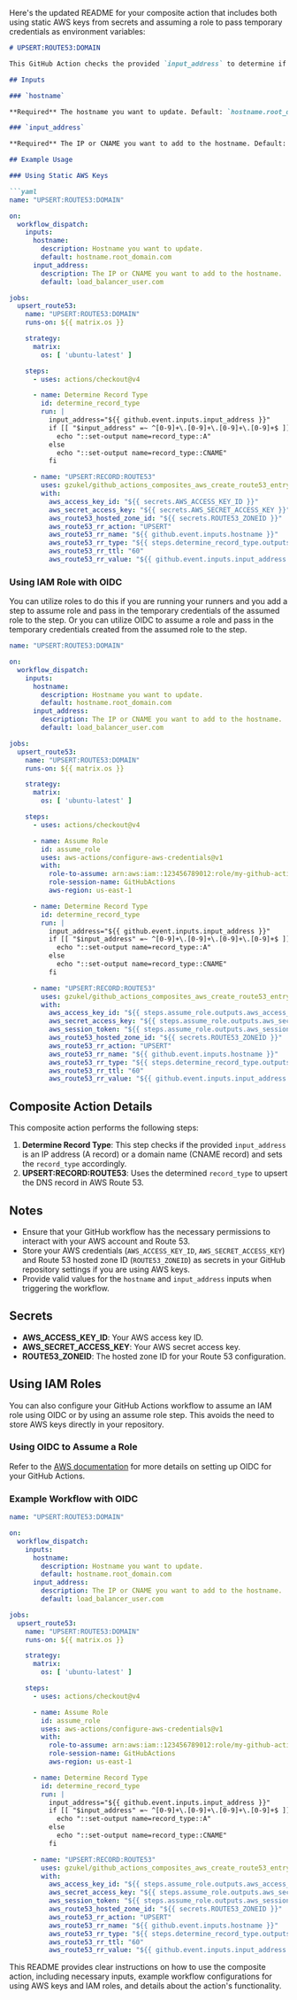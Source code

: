 Here's the updated README for your composite action that includes both using static AWS keys from secrets and assuming a role to pass temporary credentials as environment variables:

```markdown
# UPSERT:ROUTE53:DOMAIN

This GitHub Action checks the provided `input_address` to determine if it should be an A or CNAME record and then upserts the DNS record in AWS Route 53.

## Inputs

### `hostname`

**Required** The hostname you want to update. Default: `hostname.root_domain.com`

### `input_address`

**Required** The IP or CNAME you want to add to the hostname. Default: `load_balancer_user.com`

## Example Usage

### Using Static AWS Keys

```yaml
name: "UPSERT:ROUTE53:DOMAIN"

on:
  workflow_dispatch:
    inputs:
      hostname:
        description: Hostname you want to update.
        default: hostname.root_domain.com
      input_address:
        description: The IP or CNAME you want to add to the hostname.
        default: load_balancer_user.com

jobs:
  upsert_route53:
    name: "UPSERT:ROUTE53:DOMAIN"
    runs-on: ${{ matrix.os }}

    strategy:
      matrix:
        os: [ 'ubuntu-latest' ]

    steps:
      - uses: actions/checkout@v4

      - name: Determine Record Type
        id: determine_record_type
        run: |
          input_address="${{ github.event.inputs.input_address }}"
          if [[ "$input_address" =~ ^[0-9]+\.[0-9]+\.[0-9]+\.[0-9]+$ ]]; then
            echo "::set-output name=record_type::A"
          else
            echo "::set-output name=record_type::CNAME"
          fi

      - name: "UPSERT:RECORD:ROUTE53"
        uses: gzukel/github_actions_composites_aws_create_route53_entry@main
        with:
          aws_access_key_id: "${{ secrets.AWS_ACCESS_KEY_ID }}"
          aws_secret_access_key: "${{ secrets.AWS_SECRET_ACCESS_KEY }}"
          aws_route53_hosted_zone_id: "${{ secrets.ROUTE53_ZONEID }}"
          aws_route53_rr_action: "UPSERT"
          aws_route53_rr_name: "${{ github.event.inputs.hostname }}"
          aws_route53_rr_type: "${{ steps.determine_record_type.outputs.record_type }}"
          aws_route53_rr_ttl: "60"
          aws_route53_rr_value: "${{ github.event.inputs.input_address }}"
```

### Using IAM Role with OIDC

You can utilize roles to do this if you are running your runners and you add a step to assume role and pass in the temporary credentials of the assumed role to the step. Or you can utilize OIDC to assume a role and pass in the temporary credentials created from the assumed role to the step.

```yaml
name: "UPSERT:ROUTE53:DOMAIN"

on:
  workflow_dispatch:
    inputs:
      hostname:
        description: Hostname you want to update.
        default: hostname.root_domain.com
      input_address:
        description: The IP or CNAME you want to add to the hostname.
        default: load_balancer_user.com

jobs:
  upsert_route53:
    name: "UPSERT:ROUTE53:DOMAIN"
    runs-on: ${{ matrix.os }}

    strategy:
      matrix:
        os: [ 'ubuntu-latest' ]

    steps:
      - uses: actions/checkout@v4

      - name: Assume Role
        id: assume_role
        uses: aws-actions/configure-aws-credentials@v1
        with:
          role-to-assume: arn:aws:iam::123456789012:role/my-github-actions-role
          role-session-name: GitHubActions
          aws-region: us-east-1

      - name: Determine Record Type
        id: determine_record_type
        run: |
          input_address="${{ github.event.inputs.input_address }}"
          if [[ "$input_address" =~ ^[0-9]+\.[0-9]+\.[0-9]+\.[0-9]+$ ]]; then
            echo "::set-output name=record_type::A"
          else
            echo "::set-output name=record_type::CNAME"
          fi

      - name: "UPSERT:RECORD:ROUTE53"
        uses: gzukel/github_actions_composites_aws_create_route53_entry@main
        with:
          aws_access_key_id: "${{ steps.assume_role.outputs.aws_access_key_id }}"
          aws_secret_access_key: "${{ steps.assume_role.outputs.aws_secret_access_key }}"
          aws_session_token: "${{ steps.assume_role.outputs.aws_session_token }}"
          aws_route53_hosted_zone_id: "${{ secrets.ROUTE53_ZONEID }}"
          aws_route53_rr_action: "UPSERT"
          aws_route53_rr_name: "${{ github.event.inputs.hostname }}"
          aws_route53_rr_type: "${{ steps.determine_record_type.outputs.record_type }}"
          aws_route53_rr_ttl: "60"
          aws_route53_rr_value: "${{ github.event.inputs.input_address }}"
```

## Composite Action Details

This composite action performs the following steps:

1. **Determine Record Type**: This step checks if the provided `input_address` is an IP address (A record) or a domain name (CNAME record) and sets the `record_type` accordingly.
2. **UPSERT:RECORD:ROUTE53**: Uses the determined `record_type` to upsert the DNS record in AWS Route 53.

## Notes

- Ensure that your GitHub workflow has the necessary permissions to interact with your AWS account and Route 53.
- Store your AWS credentials (`AWS_ACCESS_KEY_ID`, `AWS_SECRET_ACCESS_KEY`) and Route 53 hosted zone ID (`ROUTE53_ZONEID`) as secrets in your GitHub repository settings if you are using AWS keys.
- Provide valid values for the `hostname` and `input_address` inputs when triggering the workflow.

## Secrets

- **AWS_ACCESS_KEY_ID**: Your AWS access key ID.
- **AWS_SECRET_ACCESS_KEY**: Your AWS secret access key.
- **ROUTE53_ZONEID**: The hosted zone ID for your Route 53 configuration.

## Using IAM Roles

You can also configure your GitHub Actions workflow to assume an IAM role using OIDC or by using an assume role step. This avoids the need to store AWS keys directly in your repository.

### Using OIDC to Assume a Role

Refer to the [AWS documentation](https://docs.aws.amazon.com/IAM/latest/UserGuide/id_roles_create_for-idp_oidc.html) for more details on setting up OIDC for your GitHub Actions.

### Example Workflow with OIDC

```yaml
name: "UPSERT:ROUTE53:DOMAIN"

on:
  workflow_dispatch:
    inputs:
      hostname:
        description: Hostname you want to update.
        default: hostname.root_domain.com
      input_address:
        description: The IP or CNAME you want to add to the hostname.
        default: load_balancer_user.com

jobs:
  upsert_route53:
    name: "UPSERT:ROUTE53:DOMAIN"
    runs-on: ${{ matrix.os }}

    strategy:
      matrix:
        os: [ 'ubuntu-latest' ]

    steps:
      - uses: actions/checkout@v4

      - name: Assume Role
        id: assume_role
        uses: aws-actions/configure-aws-credentials@v1
        with:
          role-to-assume: arn:aws:iam::123456789012:role/my-github-actions-role
          role-session-name: GitHubActions
          aws-region: us-east-1

      - name: Determine Record Type
        id: determine_record_type
        run: |
          input_address="${{ github.event.inputs.input_address }}"
          if [[ "$input_address" =~ ^[0-9]+\.[0-9]+\.[0-9]+\.[0-9]+$ ]]; then
            echo "::set-output name=record_type::A"
          else
            echo "::set-output name=record_type::CNAME"
          fi

      - name: "UPSERT:RECORD:ROUTE53"
        uses: gzukel/github_actions_composites_aws_create_route53_entry@main
        with:
          aws_access_key_id: "${{ steps.assume_role.outputs.aws_access_key_id }}"
          aws_secret_access_key: "${{ steps.assume_role.outputs.aws_secret_access_key }}"
          aws_session_token: "${{ steps.assume_role.outputs.aws_session_token }}"
          aws_route53_hosted_zone_id: "${{ secrets.ROUTE53_ZONEID }}"
          aws_route53_rr_action: "UPSERT"
          aws_route53_rr_name: "${{ github.event.inputs.hostname }}"
          aws_route53_rr_type: "${{ steps.determine_record_type.outputs.record_type }}"
          aws_route53_rr_ttl: "60"
          aws_route53_rr_value: "${{ github.event.inputs.input_address }}"
```

This README provides clear instructions on how to use the composite action, including necessary inputs, example workflow configurations for using AWS keys and IAM roles, and details about the action's functionality.